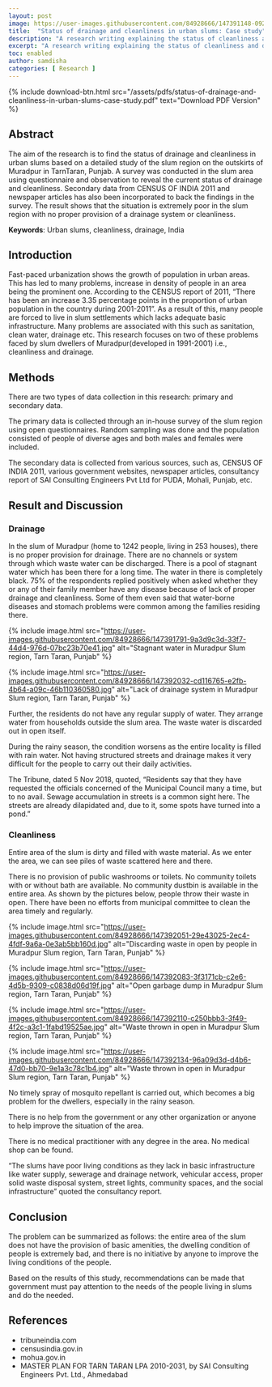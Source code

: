 ```yaml
---
layout: post
image: https://user-images.githubusercontent.com/84928666/147391148-092bac27-15cc-4f49-922b-fe0e00f7dfbc.jpg
title:  "Status of drainage and cleanliness in urban slums: Case study"
description: "A research writing explaining the status of cleanliness and drainage based on a case study of the slum area of Muradpur, Tarn Taran."
excerpt: "A research writing explaining the status of cleanliness and drainage based on a case study of the slum area of Muradpur, Tarn Taran."
toc: enabled
author: samdisha
categories: [ Research ]
---
```


{% include download-btn.html src="/assets/pdfs/status-of-drainage-and-cleanliness-in-urban-slums-case-study.pdf" text="Download PDF Version" %}

## Abstract

The aim of the research is to find the status of drainage and cleanliness in urban slums based on a detailed study of the slum region on the outskirts of Muradpur in TarnTaran, Punjab. A survey was conducted in the slum area using questionnaire and observation to reveal the current status of drainage and cleanliness. Secondary data from CENSUS OF INDIA 2011 and newspaper articles has also been incorporated to back the findings in the survey. The result shows that the situation is extremely poor in the slum region with no proper provision of a drainage system or cleanliness.

**Keywords**: Urban slums, cleanliness, drainage, India

## Introduction

Fast-paced urbanization shows the growth of population in urban areas. This has led to many problems, increase in density of people in an area being the prominent one. According to the CENSUS report of 2011, “There has been an increase 3.35 percentage points in the proportion of urban population in the country during 2001-2011”. As a result of this, many people are forced to live in slum settlements which lacks adequate basic infrastructure.  Many problems are associated with this such as sanitation, clean water, drainage etc. This research focuses on two of these problems faced by slum dwellers of Muradpur(developed in 1991-2001) i.e., cleanliness and drainage.

## Methods

There are two types of data collection in this research: primary and secondary data.

The primary data is collected through an in-house survey of the slum region using open questionnaires. Random sampling was done and the population consisted of people of diverse ages and both males and females were included.

The secondary data is collected from various sources, such as, CENSUS OF INDIA 2011, various government websites, newspaper articles, consultancy report of SAI Consulting Engineers Pvt Ltd for PUDA, Mohali, Punjab, etc. 

## Result and Discussion

### Drainage

In the slum of Muradpur (home to 1242 people, living in 253 houses), there is no proper provision for drainage. There are no channels or system through which waste water can be discharged. There is a pool of stagnant water which has been there for a long time. The water in there is completely black. 75% of the respondents replied positively when asked whether they or any of their family member have any disease because of lack of proper drainage and cleanliness. Some of them even said that water-borne diseases and stomach problems were common among the families residing there.

{% include image.html src="https://user-images.githubusercontent.com/84928666/147391791-9a3d9c3d-33f7-44d4-976d-07bc23b70e41.jpg" alt="Stagnant water in Muradpur Slum region, Tarn Taran, Punjab" %}

{% include image.html src="https://user-images.githubusercontent.com/84928666/147392032-cd116765-e2fb-4b64-a09c-46b110360580.jpg" alt="Lack of drainage system in Muradpur Slum region, Tarn Taran, Punjab" %}

Further, the residents do not have any regular supply of water. They arrange water from households outside the slum area. The waste water is discarded out in open itself.

During the rainy season, the condition worsens as the entire locality is filled with rain water. Not having structured streets and drainage makes it very difficult for the people to carry out their daily activities. 

The Tribune, dated 5 Nov 2018, quoted, “Residents say that they have requested the officials concerned of the Municipal Council many a time, but to no avail. Sewage accumulation in streets is a common sight here. The streets are already dilapidated and, due to it, some spots have turned into a pond.”

### Cleanliness 

Entire area of the slum is dirty and filled with waste material. As we enter the area, we can see piles of waste scattered here and there.

There is no provision of public washrooms or toilets. No community toilets with or without bath are available. No community dustbin is available in the entire area. As shown by the pictures below, people throw their waste in open. There have been no efforts from municipal committee to clean the area timely and regularly. 

{% include image.html src="https://user-images.githubusercontent.com/84928666/147392051-29e43025-2ec4-4fdf-9a6a-0e3ab5bb160d.jpg" alt="Discarding waste in open by people in Muradpur Slum region, Tarn Taran, Punjab" %}

{% include image.html src="https://user-images.githubusercontent.com/84928666/147392083-3f3171cb-c2e6-4d5b-9309-c0838d06d19f.jpg" alt="Open garbage dump in Muradpur Slum region, Tarn Taran, Punjab" %}

{% include image.html src="https://user-images.githubusercontent.com/84928666/147392110-c250bbb3-3f49-4f2c-a3c1-1fabd19525ae.jpg" alt="Waste thrown in open in Muradpur Slum region, Tarn Taran, Punjab" %}

{% include image.html src="https://user-images.githubusercontent.com/84928666/147392134-96a09d3d-d4b6-47d0-bb70-9e1a3c78c1b4.jpg" alt="Waste thrown in open in Muradpur Slum region, Tarn Taran, Punjab" %}

No timely spray of mosquito repellant is carried out, which becomes a big problem for the dwellers, especially in the rainy season.

There is no help from the government or any other organization or anyone to help improve the situation of the area.

There is no medical practitioner with any degree in the area. No medical shop can be found.

“The slums have poor living conditions as they lack in basic infrastructure like water supply, sewerage and drainage network, vehicular access, proper solid waste disposal system, street lights, community spaces, and the social infrastructure” quoted the consultancy report.

## Conclusion

The problem can be summarized as follows: the entire area of the slum does not have the provision of basic amenities, the dwelling condition of people is extremely bad, and there is no initiative by anyone to improve the living conditions of the people.

Based on the results of this study, recommendations can be made that government must pay attention to the needs of the people living in slums and do the needed. 

## References

- tribuneindia.com
- censusindia.gov.in
- mohua.gov.in
- MASTER PLAN FOR TARN TARAN LPA 2010-2031, by SAI Consulting Engineers Pvt. Ltd., Ahmedabad

